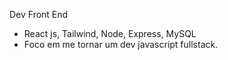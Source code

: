 Dev Front End 

- React js, Tailwind, Node, Express, MySQL
- Foco em me tornar um dev javascript fullstack.

          
